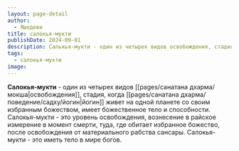```yaml
---
layout: page-detail
author:
  - Яшодеви
title: салокья-мукти
publishDate: 2024-09-01
description: Салькья-мукти - один из четырех видов освобождения, стадия, когда йогин живет на одной планете со своим избранным божеством, имеет божественное тело и способности.
tags:
  - салокья-мукти
image:
---
```

**Салокья-мукти** - один из четырех видов [[pages/санатана дхарма/мокша|освобождения]], стадия, когда [[pages/санатана дхарма/поведение/садху/йогин|йогин]] живет на одной планете со своим избранным божеством, имеет божественное тело и способности.
Салокья-мукти - это уровень освобождения, вознесение в райское измерение в момент смерти, туда, где обитает избранное божество, после освобождения от материального рабства сансары. Салокья-мукти - это иметь тело в мире богов.

